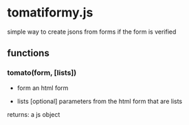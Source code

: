 # tomatiformy.js

simple way to create jsons from forms if the form is verified


## functions

### tomato(form, [lists])
- form
an html form

- lists [optional]
parameters from the html form that are lists

returns: a js object
